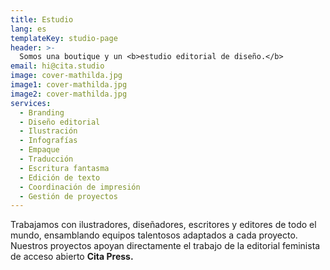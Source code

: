```yaml
---
title: Estudio
lang: es
templateKey: studio-page
header: >-
  Somos una boutique y un <b>estudio editorial de diseño.</b>
email: hi@cita.studio
image: cover-mathilda.jpg
image1: cover-mathilda.jpg
image2: cover-mathilda.jpg
services: 
  - Branding
  - Diseño editorial
  - Ilustración
  - Infografías
  - Empaque
  - Traducción
  - Escritura fantasma
  - Edición de texto
  - Coordinación de impresión
  - Gestión de proyectos
---
```


Trabajamos con ilustradores, diseñadores, escritores y editores de todo el mundo, ensamblando equipos talentosos adaptados a cada proyecto. Nuestros proyectos apoyan directamente el trabajo de la editorial feminista de acceso abierto  **Cita Press.**
